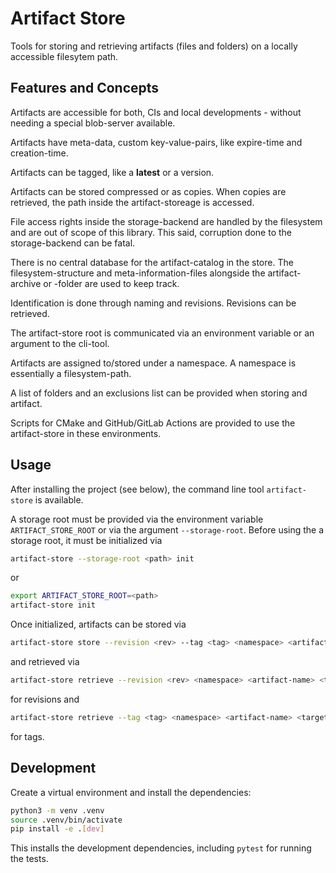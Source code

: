 # Artifact Store

Tools for storing and retrieving artifacts (files and folders) on a locally accessible filesytem path.

## Features and Concepts

Artifacts are accessible for both, CIs and local developments - without needing a special blob-server available.

Artifacts have meta-data, custom key-value-pairs, like expire-time and creation-time.

Artifacts can be tagged, like a **latest** or a version.

Artifacts can be stored compressed or as copies. When copies are retrieved, the path inside the artifact-storeage
is accessed.

File access rights inside the storage-backend are handled by the filesystem and are out of scope of this library. 
This said, corruption done to the storage-backend can be fatal.

There is no central database for the artifact-catalog in the store. The filesystem-structure and 
meta-information-files alongside the artifact-archive or -folder are used to keep track.

Identification is done through naming and revisions. Revisions can be retrieved.

The artifact-store root is communicated via an environment variable or an argument to the cli-tool.

Artifacts are assigned to/stored under a namespace. A namespace is essentially a filesystem-path.

A list of folders and an exclusions list can be provided when storing and artifact.

Scripts for CMake and GitHub/GitLab Actions are provided to use the artifact-store in these environments.

## Usage

After installing the project (see below), the command line tool `artifact-store` is available.

A storage root must be provided via the environment variable `ARTIFACT_STORE_ROOT` or
via the argument `--storage-root`. Before using the a storage root, it must be initialized
via 

```bash
artifact-store --storage-root <path> init
```

or 
```bash
export ARTIFACT_STORE_ROOT=<path>
artifact-store init
```

Once initialized, artifacts can be stored via

```bash
artifact-store store --revision <rev> --tag <tag> <namespace> <artifact-name> <paths/glob...>
```

and retrieved via

```bash
artifact-store retrieve --revision <rev> <namespace> <artifact-name> <target-path>
```

for revisions and 

```bash
artifact-store retrieve --tag <tag> <namespace> <artifact-name> <target-path>
```

for tags.

## Development

Create a virtual environment and install the dependencies:

```bash
python3 -m venv .venv
source .venv/bin/activate
pip install -e .[dev]
``` 

This installs the development dependencies, including `pytest` for running the tests.